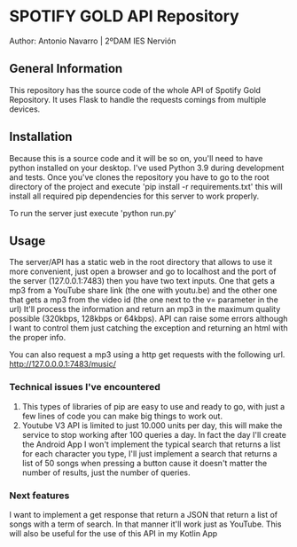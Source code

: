 # SPOTIFY GOLD API Repository
Author: Antonio Navarro | 2ºDAM IES Nervión

## General Information
This repository has the source code of the whole API of Spotify Gold Repository. It uses Flask to handle the requests comings from multiple devices.

## Installation
Because this is a source code and it will be so on, you'll need to have python installed on your desktop. I've used Python 3.9 during development and tests. Once you've clones the repository you have to go to the root directory of the project and execute 'pip install -r requirements.txt' this will install all required pip dependencies for this server to work properly.

To run the server just execute 'python run.py'

## Usage
The server/API has a static web in the root directory that allows to use it more convenient, just open a browser and go to localhost and the port of the server (127.0.0.1:7483) then you have two text inputs. One that gets a mp3 from a YouTube share link (the one with youtu.be) and the other one that gets a mp3 from the video id (the one next to the v= parameter in the url) It'll process the information and return an mp3 in the maximum quality possible (320kbps, 128kbps or 64kbps).
API can raise some errors although I want to control them just catching the exception and returning an html with the proper info.

You can also request a mp3 using a http get requests with the following url. http://127.0.0.0.1:7483/music/<id>

### Technical issues I've encountered
1. This types of libraries of pip are easy to use and ready to go, with just a few lines of code you can make big things to work out.
2. Youtube V3 API is limited to just 10.000 units per day, this will make the service to stop working after 100 queries a day. In fact the day I'll create the Android App I won't implement the typical search that returns a list for each character you type, I'll just implement a search that returns a list of 50 songs when pressing a button cause it doesn't matter the number of results, just the number of queries.

### Next features
I want to implement a get response that return a JSON that return a list of songs with a term of search. In that manner it'll work just as YouTube. This will also be useful for the use of this API in my Kotlin App